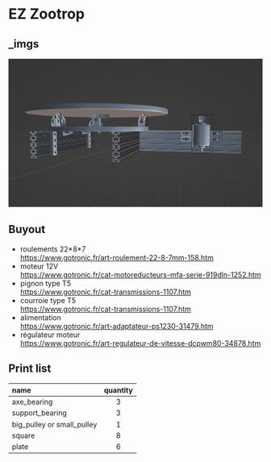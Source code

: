 # EZ Zootrop

## _imgs

![3d](_img/mod.PNG)

## Buyout 

- roulements 22\*8\*7 \
  https://www.gotronic.fr/art-roulement-22-8-7mm-158.htm
- moteur 12V \
  https://www.gotronic.fr/cat-motoreducteurs-mfa-serie-919dln-1252.htm
- pignon type T5 \
  https://www.gotronic.fr/cat-transmissions-1107.htm
- courroie type T5 \
  https://www.gotronic.fr/cat-transmissions-1107.htm
- alimentation \
  https://www.gotronic.fr/art-adaptateur-ps1230-31479.htm
- régulateur moteur \
  https://www.gotronic.fr/art-regulateur-de-vitesse-dcpwm80-34878.htm

## Print list

name|quantity|
:--|:--:|
axe_bearing|3|
support_bearing|3
big_pulley or small_pulley|1|
square|8|
plate|6

